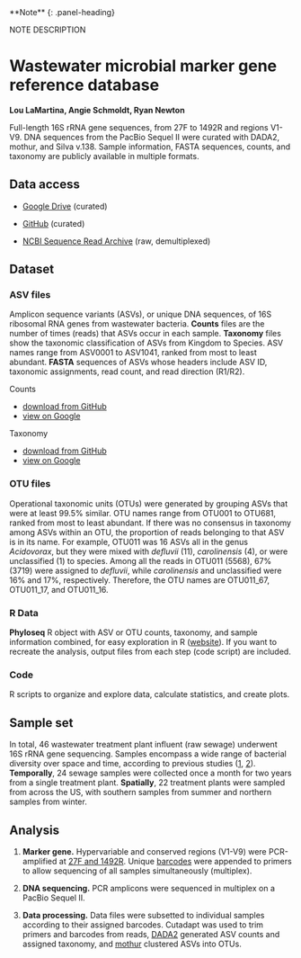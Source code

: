 <div class="panel panel-info">
**Note**
{: .panel-heading}
<div class="panel-body">

NOTE DESCRIPTION

</div>
</div>


# Wastewater microbial marker gene reference database

<b>Lou LaMartina, Angie Schmoldt, Ryan Newton</b>

Full-length 16S rRNA gene sequences, from 27F to 1492R and regions V1-V9. DNA sequences from the PacBio Sequel II were curated with DADA2, mothur, and Silva v.138. Sample information, FASTA sequences, counts, and taxonomy are publicly available in multiple formats.


## Data access

- [Google Drive](https://drive.google.com/drive/folders/1lfjwUHkiLNQoR53-yt8B6eLNDEsZCWob?usp=sharing) (curated)

- [GitHub](https://github.com/loulanomics/Full16S_sewageDatabase/tree/main/Files) (curated)

- [NCBI Sequence Read Archive](https://www.ncbi.nlm.nih.gov/Traces/study/?acc=PRJNA809416&o=acc_s%3Aa) (raw, demultiplexed)


## Dataset

### ASV files

Amplicon sequence variants (ASVs), or unique DNA sequences, of 16S ribosomal RNA genes from wastewater bacteria. <b>Counts</b> files are the number of times (reads) that ASVs occur in each sample. <b>Taxonomy</b> files show the taxonomic classification of ASVs from Kingdom to Species. ASV names range from ASV0001 to ASV1041, ranked from most to least abundant. <b>FASTA</b> sequences of ASVs whose headers include ASV ID, taxonomic assignments, read count, and read direction (R1/R2). 



Counts
- [download from GitHub](https://raw.githubusercontent.com/loulanomics/Full16S_sewageDatabase/main/Files/Wastewater_full16S_ASV_counts.csv)
- [view on Google](https://docs.google.com/spreadsheets/d/1_nxGXSNOZDAhvrSPx5PScNSfmPEhBNdLQRRxpZXa3us/edit?usp=sharing)

Taxonomy
- [download from GitHub](https://raw.githubusercontent.com/loulanomics/Full16S_sewageDatabase/main/Files/Wastewater_full16S_ASV_taxonomy.csv)
- [view on Google](https://docs.google.com/spreadsheets/d/18lFvSVJgChefZl8Jg0jVeHYftfpNCiv3Uay8Sv2yb3o/edit?usp=sharing)

### OTU files

Operational taxonomic units (OTUs) were generated by grouping ASVs that were at least 99.5% similar. OTU names range from OTU001 to OTU681, ranked from most to least abundant. If there was no consensus in taxonomy among ASVs within an OTU, the proportion of reads belonging to that ASV is in its name. For example, OTU011 was 16 ASVs all in the genus <i>Acidovorax</i>, but they were mixed with <i>defluvii</i> (11), <i>carolinensis</i> (4), or were unclassified (1) to species. Among all the reads in OTU011 (5568), 67% (3719) were assigned to <i>defluvii</i>, while <i>carolinensis</i> and unclassified were 16% and 17%, respectively. Therefore, the OTU names are OTU011_67, OTU011_17, and OTU011_16.

### R Data

<b>Phyloseq</b> R object with ASV or OTU counts, taxonomy, and sample information combined, for easy exploration in R ([website](https://joey711.github.io/phyloseq/)). If you want to recreate the analysis, output files from each step (code script) are included.

### Code

R scripts to organize and explore data, calculate statistics, and create plots.

## Sample set

In total, 46 wastewater treatment plant influent (raw sewage) underwent 16S rRNA gene sequencing. Samples encompass a wide range of bacterial diversity over space and time, according to previous studies ([1](https://microbiomejournal.biomedcentral.com/articles/10.1186/s40168-021-01038-5), [2](https://microbiomejournal.biomedcentral.com/articles/10.1186/s40168-021-01038-5)). <b>Temporally</b>, 24 sewage samples were collected once a month for two years from a single treatment plant. <b>Spatially</b>, 22 treatment plants were sampled from across the US, with southern samples from summer and northern samples from winter.


## Analysis

1. <b>Marker gene.</b>  Hypervariable and conserved regions (V1-V9) were PCR-amplified at [27F and 1492R](https://academic.oup.com/nar/article/47/18/e103/5527971). Unique [barcodes](https://github.com/PacificBiosciences/Bioinformatics-Training/blob/master/barcoding/pacbio_384_barcodes.fasta) were appended to primers to allow  sequencing of all samples simultaneously (multiplex).

2. <b>DNA sequencing.</b>  PCR amplicons were sequenced in multiplex on a PacBio Sequel II.

3. <b>Data processing.</b>  Data files were subsetted to individual samples according to their assigned barcodes. Cutadapt was used to trim primers and barcodes from reads, [DADA2](https://benjjneb.github.io/dada2/tutorial.html) generated ASV counts and assigned taxonomy, and [mothur](https://mothur.org/wiki/cluster/) clustered ASVs into OTUs.

